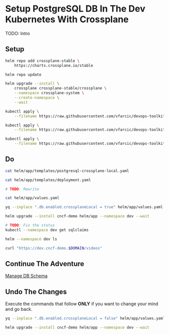 # Setup PostgreSQL DB In The Dev Kubernetes With Crossplane

TODO: Intro

## Setup

```bash
helm repo add crossplane-stable \
    https://charts.crossplane.io/stable

helm repo update

helm upgrade --install \
    crossplane crossplane-stable/crossplane \
    --namespace crossplane-system \
    --create-namespace \
    --wait

kubectl apply \
    --filename https://raw.githubusercontent.com/vfarcic/devops-toolkit-crossplane/master/crossplane-config/provider-kubernetes-incluster.yaml

kubectl apply \
    --filename https://raw.githubusercontent.com/vfarcic/devops-toolkit-crossplane/master/crossplane-config/provider-helm-incluster.yaml

kubectl apply \
    --filename https://raw.githubusercontent.com/vfarcic/devops-toolkit-crossplane/master/crossplane-config/config-sql.yaml
```

## Do

```bash
cat helm/app/templates/postgresql-crossplane-local.yaml

cat helm/app/templates/deployment.yaml

# TODO: Rewrite

cat helm/app/values.yaml

yq --inplace ".db.enabled.crossplaneLocal = true" helm/app/values.yaml

helm upgrade --install cncf-demo helm/app --namespace dev --wait

# TODO: Fix the status
kubectl --namespace dev get sqlclaims

helm --namespace dev ls

curl "https://dev.cncf-demo.$DOMAIN/videos"
```

## Continue The Adventure

[Manage DB Schema](../db-schema/story.md)

## Undo The Changes

Execute the commands that follow **ONLY** if you want to change your mind and go back.

```bash
yq --inplace ".db.enabled.crossplaneLocal = false" helm/app/values.yaml

helm upgrade --install cncf-demo helm/app --namespace dev --wait
```
